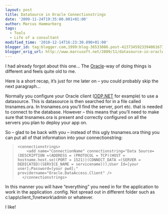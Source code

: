 ```yaml
---
layout: post
title: DataSource in Oracle Connectionstrings
date: '2009-11-24T19:35:00.001+01:00'
author: Marcus Hammarberg
tags:
  - Tools
  - Life of a consultant
modified_time: '2010-12-14T16:23:30.890+01:00'
blogger_id: tag:blogger.com,1999:blog-36533086.post-4137345923394061671
blogger_orig_url: http://www.marcusoft.net/2009/11/datasource-in-oracle-connectionstrings.html
---
```



I had already forgot about this one… The
<a href="http://www.oracle.com/" target="_blank">Oracle</a>-way of doing
things is different and feels quite old to me.

Here is a short recap, it’s just for me later on – you could probably
skip the next paragraph…

Normally you configure your Oracle client (<a
href="http://www.oracle.com/technology/tech/windows/odpnet/index.html"
target="_blank">ODP.NET</a> for example) to use a datasource. This is
datasource is then searched for in a file called tnsnames.ora. In
tnsnames.ora you’ll find the server, port etc. that is needed to connect
to the database.
However – this means that you’ll need to make sure that tnsnames.ora is
present and correctly configured on all the servers you plan to deploy
your app on.

So – glad to be back with you – instead of this ugly tnsnames.ora thing
you can put all of that information into your connectionstring:

>     <connectionstrings>
>         <add name="ConnectionName" connectionstring="Data Source=(DESCRIPTION =(ADDRESS = (PROTOCOL = TCP)(HOST = hostname.host.se)(PORT = 1521))(CONNECT_DATA =(SERVER = DEDICATED)(SERVICE_NAME = servicename)));User Id=[your user];Password=[your pwd];" providername="Oracle.DataAccess.Client" />
>       </connectionstrings>
>
>




In this manner you will have “everything” you need in for the
application to work in the application .config. Not spread out in
different folder such as c:\app\client_1\network\admin or whatever.




I like! 
